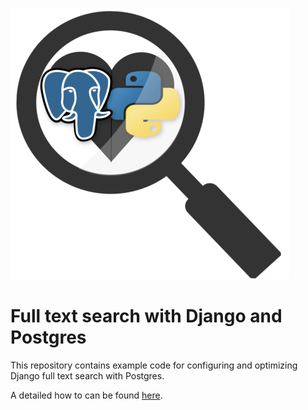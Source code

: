 ![django-postgres](./django_postgres_fulltext_search_small.png)

# Full text search with Django and Postgres

This repository contains example code for configuring and optimizing Django full
text search with Postgres.

A detailed how to can be found [here](https://findwork.dev/blog/optimizing-postgres-full-text-search-django/).
